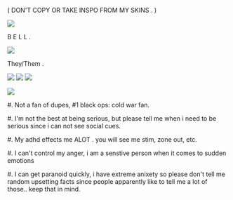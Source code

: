 ( DON'T COPY OR TAKE INSPO FROM MY SKINS . )

![](https://files.catbox.moe/ozozhj.png)

 B E L L .
 
 ![](https://files.catbox.moe/hvns8j.gif)


They/Them .

![](https://files.catbox.moe/olno71.png) ![](https://files.catbox.moe/rrk5qu.png) ![](https://files.catbox.moe/0hoyg6.png)

![](https://files.catbox.moe/ozozhj.png)

#. Not a fan of dupes, #1 black ops: cold war fan.

#. I'm not the best at being serious, but please tell me when i need to be serious since i can not see social cues.

#. My adhd effects me ALOT . you will see me stim, zone out, etc.

#. I can't control my anger, i am a senstive person when it comes to sudden emotions

#. I can get paranoid quickly, i have extreme anixety so please don't tell me random upsetting facts since people apparently like to tell me a lot of those.. keep that in mind.
